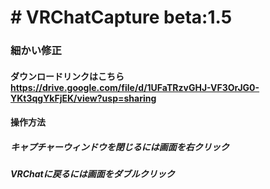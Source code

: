 # # VRChatCapture beta:1.5
### 細かい修正
#### ダウンロードリンクはこちら　https://drive.google.com/file/d/1UFaTRzvGHJ-VF3OrJG0-YKt3qgYkFjEK/view?usp=sharing
  
#### 操作方法  
##### キャプチャーウィンドウを閉じるには画面を右クリック  
##### VRChatに戻るには画面をダブルクリック
